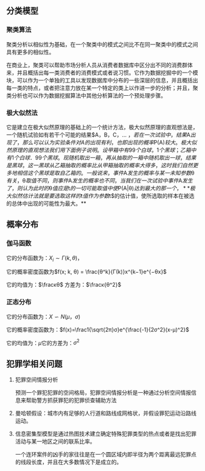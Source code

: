 ## 分类模型

### 聚类算法

聚类分析以相似性为基础，在一个聚类中的模式之间比不在同一聚类中的模式之间具有更多的相似性。

在商业上，聚类可以帮助市场分析人员从消费者数据库中区分出不同的消费群体来，并且概括出每一类消费者的消费模式或者说习惯。它作为数据挖掘中的一个模块，可以作为一个单独的工具以发现数据库中分布的一些深层的信息，并且概括出每一类的特点，或者把注意力放在某一个特定的类上以作进一步的分析；并且，聚类分析也可以作为数据挖掘算法中其他分析算法的一个预处理步骤。

### 极大似然法

它是建立在极大似然原理的基础上的一个统计方法，极大似然原理的直观想法是，一个随机试验如有若干个可能的结果$A，B，C，... $，若在一次试验中，结果$A$出现了，那么可以认为实验条件对A的出现有利，也即出现的概率$P(A)$较大。极大似然原理的直观想法我们用下面例子说明。设甲箱中有99个白球，1个黑球；乙箱中有1个白球．99个黑球。现随机取出一箱，再从抽取的一箱中随机取出一球，结果是黑球，这一黑球从乙箱抽取的概率比从甲箱抽取的概率大得多，这时我们自然更多地相信这个黑球是取自乙箱的。一般说来，事件$A$发生的概率与某一未知参数$θ$有关，$θ$取值不同，则事件$A$发生的概率也不同，当我们在一次试验中事件$A$发生了，则认为此时的$θ$值应是$t$的一切可能取值中使$P(A|θ)$达到最大的那一个，**极大似然估计法就是要选取这样的$t$值作为参数$t$的估计值，使所选取的样本在被选的总体中出现的可能性为最大。**

## 概率分布

### 伽马函数

它的分布函数为：$X_i ∼ Γ(k, θ)$，

它的概率密度函数为$f(x; k, θ) = \frac{θ^k}{Γ(k)}x^{k−1}e^{−θx}$

它的均值为：$\fracκθ$   方差为：$\fracκ{θ^2}$

### 正态分布

它的分布函数为：$X∽N(μ，σ)$

它的概率密度函数为：$f(x)=\frac1{\sqrt{2π}σ}e^{\frac{-1}{2σ^2}(x-μ)^2}$

它的均值为：$μ​$  它的方差为：$σ^2​$

## 犯罪学相关问题

1. 犯罪空间情报分析

   预测一个罪犯犯罪的空间格局，犯罪空间情报分析是一种通过分析空间情报信息来帮助警方抓获罪犯的犯罪侦查辅助方法

2. 曼哈顿假设：城市内有足够的人行道和路线成网格状，并假设罪犯运动沿路线运动。

3. 信息密集型模型是通过热图技术建立确定特殊犯罪类型的热点或者是找出犯罪活动与某一地区之间的联系比率。

   一个连环案件的凶手的家往往是在一个圆区域内即半径为两个距离最远犯罪点的线段长度，并且在大多数情况下是成立的。

   ​

   ​

